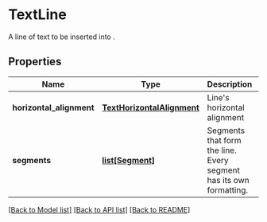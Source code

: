 ﻿# TextLine
A line of text to be inserted into .

## Properties
Name | Type | Description | Notes
------------ | ------------- | ------------- | -------------
**horizontal_alignment** | [**TextHorizontalAlignment**](TextHorizontalAlignment.md) | Line&#39;s horizontal alignment | [optional] 
**segments** | [**list[Segment]**](Segment.md) | Segments that form the line. Every segment has its own formatting. | 

[[Back to Model list]](../README.md#documentation-for-models) [[Back to API list]](../README.md#documentation-for-api-endpoints) [[Back to README]](../README.md)


